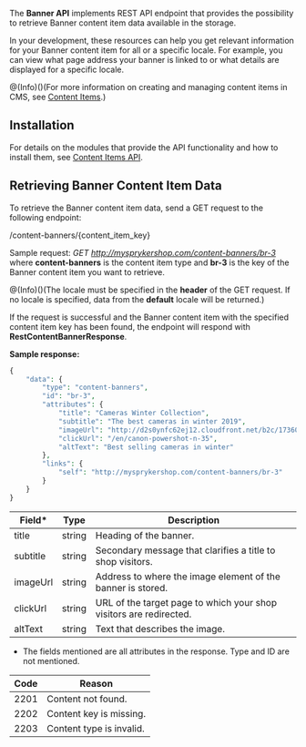 The **Banner API** implements REST API endpoint that provides the possibility to retrieve Banner content item data available in the storage.

In your development, these resources can help you get relevant information for your Banner content item for all or a specific locale. For example, you can view what page address your banner is linked to or what details are displayed for a specific locale.

@(Info)()(For more information on creating and managing content items in CMS, see [Content Items](https://documentation.spryker.com/docs/en/content-items-guide-201907).)

## Installation
For details on the modules that provide the API functionality and how to install them, see [Content Items API](https://documentation.spryker.com/docs/en/content-items-api-feature-integration).

## Retrieving Banner Content Item Data
To retrieve the Banner content item data, send a GET request to the following endpoint:

/content-banners/{content_item_key} 

Sample request: _GET http://mysprykershop.com/content-banners/br-3_
where **content-banners** is the content item type and **br-3** is the key of the Banner content item you want to retrieve.

@(Info)()(The locale must be specified in the **header** of the GET request. If no locale is specified, data from the **default** locale will be returned.)

If the request is successful and the Banner content item with the specified content item key has been found, the endpoint will respond with **RestContentBannerResponse**.

**Sample response:**
    
```php
{
	"data": {
		"type": "content-banners",
		"id": "br-3",
		"attributes": {
			"title": "Cameras Winter Collection",
			"subtitle": "The best cameras in winter 2019",
			"imageUrl": "http://d2s0ynfc62ej12.cloudfront.net/b2c/17360369_3328.jpg",
			"clickUrl": "/en/canon-powershot-n-35",
			"altText": "Best selling cameras in winter"
		},
		"links": {
			"self": "http://mysprykershop.com/content-banners/br-3"
		}
	}
}
```

| Field* | Type | Description |
| --- | --- | --- |
| title |  string| Heading of the banner. |
|subtitle|string  | Secondary message that clarifies a title to shop visitors. |
|imageUrl  | string | Address to where the image element of the banner is stored. |
| clickUrl | string | URL of the target page to which your shop visitors are redirected. |
| altText | string | Text that describes the image. |

* The fields mentioned are all attributes in the response. Type and ID are not mentioned.

| Code | Reason |
| --- | --- |
| 2201 | Content not found. |
|2202  | Content key is missing. |
| 2203 | Content type is invalid. |

